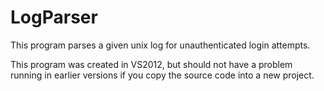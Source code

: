 LogParser
=========

This program parses a given unix log for unauthenticated login attempts.

This program was created in VS2012, but should not have a problem running in earlier versions if you copy the source code into a new project.
